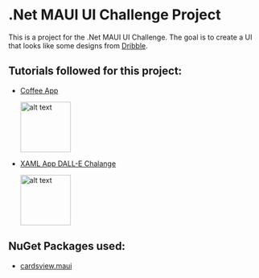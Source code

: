 # **.Net MAUI UI Challenge Project**
This is a project for the .Net MAUI UI Challenge. The goal is to create a UI that looks 
like some designs from [Dribble](https://dribbble.com/).

## Tutorials followed for this project: 
- [Coffee App](https://www.youtube.com/watch?v=soz4o0zKars&ab_channel=DevsSchool)
	
	<img src="../CoffeeApp/Screenshots/cup2.png" alt="alt text" width="100"/>

- [XAML App DALL-E Chalange](https://www.youtube.com/watch?v=9GE_clfNgB0&ab_channel=DevsSchool)

	<img src="../CoffeeApp/Screenshots/DallE1.png" alt="alt text" width="100"/>

## NuGet Packages used:
- [cardsview.maui](https://github.com/AndreiMisiukevich/CardView.MAUI)

